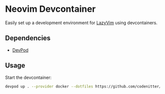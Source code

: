 # Neovim Devcontainer

Easily set up a development environment for [LazyVim](https://www.lazyvim.org/) using devcontainers.

## Dependencies

- [DevPod](https://devpod.sh/)

## Usage

Start the devcontainer:

```bash
devpod up . --provider docker --dotfiles https://github.com/codenitter/devdots.git --dotfiles-script setup --ide none
```

